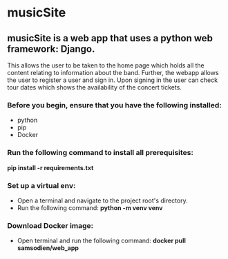 # musicSite 

## musicSite is a web app that uses a python web framework: Django.
This allows the user to be taken to the home page which holds all the content
relating to information about the band.
Further, the webapp allows the user to register a user and sign in. Upon signing in
the user can check tour dates which shows the availability of the concert tickets.

### Before you begin, ensure that you have the following installed:
* python
* pip
* Docker

### Run the following command to install all prerequisites:
**pip install -r requirements.txt**

### Set up a virtual env:
* Open a terminal and navigate to the project root's directory.
* Run the following command:
**python -m venv venv**

### Download Docker image:
* Open terminal and run the following command:
**docker pull samsodien/web_app**
